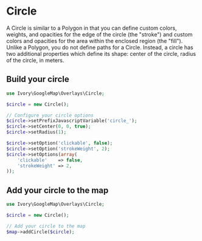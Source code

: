 # Circle

A Circle is similar to a Polygon in that you can define custom colors, weights, and opacities for the edge of the
circle (the "stroke") and custom colors and opacities for the area within the enclosed region (the "fill"). Unlike a
Polygon, you do not define paths for a Circle. Instead, a circle has two additional properties which define its shape:
center of the circle, radius of the circle, in meters.

## Build your circle

``` php
use Ivory\GoogleMap\Overlays\Circle;

$circle = new Circle();

// Configure your circle options
$circle->setPrefixJavascriptVariable('circle_');
$circle->setCenter(0, 0, true);
$circle->setRadius(1);

$circle->setOption('clickable', false);
$circle->setOption('strokeWeight', 2);
$circle->setOptions(array(
    'clickable'    => false,
    'strokeWeight' => 2,
));
```

## Add your circle to the map

``` php
use Ivory\GoogleMap\Overlays\Circle;

$circle = new Circle();

// Add your circle to the map
$map->addCircle($circle);
```

